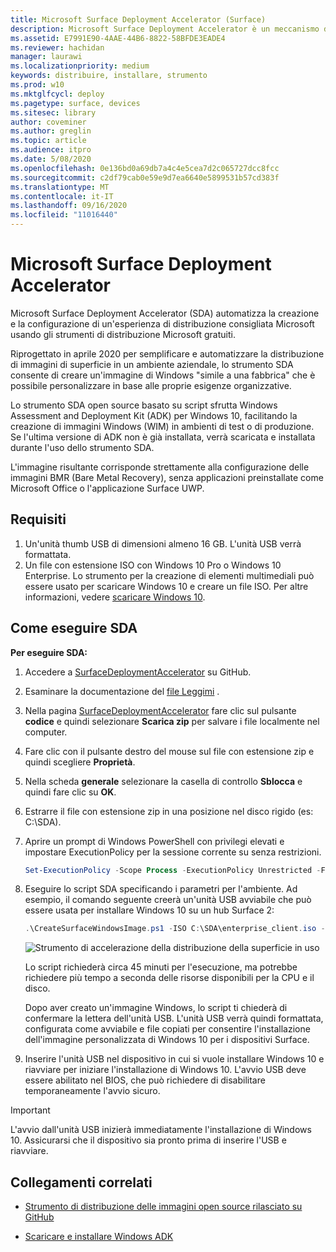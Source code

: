 ```yaml
---
title: Microsoft Surface Deployment Accelerator (Surface)
description: Microsoft Surface Deployment Accelerator è un meccanismo di distribuzione semplice e rapido che permette di ricreare l'immagine dei dispositivi Surface.
ms.assetid: E7991E90-4AAE-44B6-8822-58BFDE3EADE4
ms.reviewer: hachidan
manager: laurawi
ms.localizationpriority: medium
keywords: distribuire, installare, strumento
ms.prod: w10
ms.mktglfcycl: deploy
ms.pagetype: surface, devices
ms.sitesec: library
author: coveminer
ms.author: greglin
ms.topic: article
ms.audience: itpro
ms.date: 5/08/2020
ms.openlocfilehash: 0e136bd0a69db7a4c4e5cea7d2c065727dcc8fcc
ms.sourcegitcommit: c2df79cab0e59e9d7ea6640e5899531b57cd383f
ms.translationtype: MT
ms.contentlocale: it-IT
ms.lasthandoff: 09/16/2020
ms.locfileid: "11016440"
---
```

# Microsoft Surface Deployment Accelerator

Microsoft Surface Deployment Accelerator (SDA) automatizza la creazione e la configurazione di un'esperienza di distribuzione consigliata Microsoft usando gli strumenti di distribuzione Microsoft gratuiti.

Riprogettato in aprile 2020 per semplificare e automatizzare la distribuzione di immagini di superficie in un ambiente aziendale, lo strumento SDA consente di creare un'immagine di Windows "simile a una fabbrica" che è possibile personalizzare in base alle proprie esigenze organizzative.

Lo strumento SDA open source basato su script sfrutta Windows Assessment and Deployment Kit (ADK) per Windows 10, facilitando la creazione di immagini Windows (WIM) in ambienti di test o di produzione. Se l'ultima versione di ADK non è già installata, verrà scaricata e installata durante l'uso dello strumento SDA.

L'immagine risultante corrisponde strettamente alla configurazione delle immagini BMR (Bare Metal Recovery), senza applicazioni preinstallate come Microsoft Office o l'applicazione Surface UWP.

## Requisiti

1. Un'unità thumb USB di dimensioni almeno 16 GB. L'unità USB verrà formattata.
2. Un file con estensione ISO con Windows 10 Pro o Windows 10 Enterprise. Lo strumento per la creazione di elementi multimediali può essere usato per scaricare Windows 10 e creare un file ISO. Per altre informazioni, vedere [scaricare Windows 10](https://www.microsoft.com/software-download/windows10).

## Come eseguire SDA

**Per eseguire SDA:**

1. Accedere a [SurfaceDeploymentAccelerator](https://github.com/microsoft/SurfaceDeploymentAccelerator) su GitHub. 
2. Esaminare la documentazione del [file Leggimi](https://github.com/microsoft/SurfaceDeploymentAccelerator/blob/master/README.md) .
3. Nella pagina [SurfaceDeploymentAccelerator](https://github.com/microsoft/SurfaceDeploymentAccelerator) fare clic sul pulsante **codice** e quindi selezionare **Scarica zip** per salvare i file localmente nel computer.
4. Fare clic con il pulsante destro del mouse sul file con estensione zip e quindi scegliere **Proprietà**.
5. Nella scheda **generale** selezionare la casella di controllo **Sblocca** e quindi fare clic su **OK**.
6. Estrarre il file con estensione zip in una posizione nel disco rigido (es: C:\SDA).
7. Aprire un prompt di Windows PowerShell con privilegi elevati e impostare ExecutionPolicy per la sessione corrente su senza restrizioni.

    ```powershell
    Set-ExecutionPolicy -Scope Process -ExecutionPolicy Unrestricted -Force
    ```
8. Eseguire lo script SDA specificando i parametri per l'ambiente. Ad esempio, il comando seguente creerà un'unità USB avviabile che può essere usata per installare Windows 10 su un hub Surface 2:

    ```powershell
    .\CreateSurfaceWindowsImage.ps1 -ISO C:\SDA\enterprise_client.iso -OSSKU Enterprise -DestinationFolder C:\Output -Device SurfaceHub2 -CreateUSB $True
    ```

   ![Strumento di accelerazione della distribuzione della superficie in uso](images/sda1.png)

    Lo script richiederà circa 45 minuti per l'esecuzione, ma potrebbe richiedere più tempo a seconda delle risorse disponibili per la CPU e il disco. 

    Dopo aver creato un'immagine Windows, lo script ti chiederà di confermare la lettera dell'unità USB. L'unità USB verrà quindi formattata, configurata come avviabile e file copiati per consentire l'installazione dell'immagine personalizzata di Windows 10 per i dispositivi Surface.

9. Inserire l'unità USB nel dispositivo in cui si vuole installare Windows 10 e riavviare per iniziare l'installazione di Windows 10. L'avvio USB deve essere abilitato nel BIOS, che può richiedere di disabilitare temporaneamente l'avvio sicuro.

> [!IMPORTANT]
> L'avvio dall'unità USB inizierà immediatamente l'installazione di Windows 10. Assicurarsi che il dispositivo sia pronto prima di inserire l'USB e riavviare. 

## Collegamenti correlati

 - [Strumento di distribuzione delle immagini open source rilasciato su GitHub](https://techcommunity.microsoft.com/t5/surface-it-pro-blog/open-source-image-deployment-tool-released-on-github/ba-p/1314115)

 - [Scaricare e installare Windows ADK](https://docs.microsoft.com/windows-hardware/get-started/adk-install)
